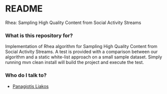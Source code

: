 # README #

Rhea: Sampling High Quality Content from Social Activity Streams

### What is this repository for? ###

Implementation of Rhea algorithm for Sampling High Quality Content from Social Activity Streams. A test is provided with a comparison between our algorithm and a static white-list approach on a small sample dataset. Simply running mvn clean install will build the project and execute the test.

### Who do I talk to? ###

* [Panagiotis Liakos](http://cgi.di.uoa.gr/~p.liakos)
